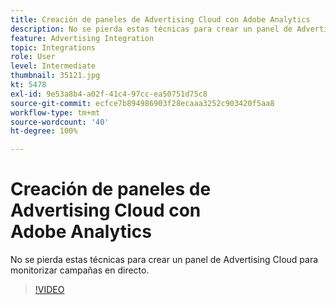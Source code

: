 ```yaml
---
title: Creación de paneles de Advertising Cloud con Adobe Analytics
description: No se pierda estas técnicas para crear un panel de Advertising Cloud para monitorizar campañas en directo.
feature: Advertising Integration
topic: Integrations
role: User
level: Intermediate
thumbnail: 35121.jpg
kt: 5478
exl-id: 9e53a8b4-a02f-41c4-97cc-ea50751d75c8
source-git-commit: ecfce7b894986903f28ecaaa3252c903420f5aa8
workflow-type: tm+mt
source-wordcount: '40'
ht-degree: 100%

---
```


# Creación de paneles de Advertising Cloud con Adobe Analytics

No se pierda estas técnicas para crear un panel de Advertising Cloud para monitorizar campañas en directo.

>[!VIDEO](https://video.tv.adobe.com/v/40462/?quality=12&learn=on&captions=spa)
